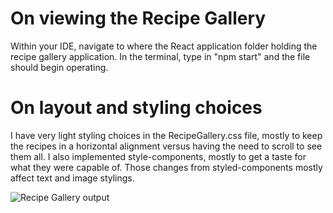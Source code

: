 # On viewing the Recipe Gallery
Within your IDE, navigate to where the React application folder holding the recipe gallery application. In the terminal, type in "npm start" and the file should begin operating.

# On layout and styling choices
I have very light styling choices in the RecipeGallery.css file, mostly to keep the recipes in a horizontal alignment versus having the need to scroll to see them all.
I also implemented style-components, mostly to get a taste for what they were capable of. Those changes from styled-components mostly affect text and image stylings.

![Recipe Gallery output](https://github.com/nwm516/recipe_gallery/assets/36825393/33a1ebcc-215e-4333-86e5-bb6bc14b3d28)

